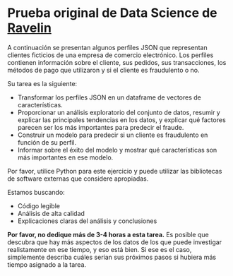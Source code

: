 # Prueba original de Data Science de [Ravelin](https://www.ravelin.com/)

A continuación se presentan algunos perfiles JSON que representan clientes ficticios de una empresa de comercio electrónico. Los perfiles contienen información sobre el cliente, sus pedidos, sus transacciones, los métodos de pago que utilizaron y si el cliente es fraudulento o no. 

Su tarea es la siguiente:

- Transformar los perfiles JSON en un dataframe de vectores de características.
- Proporcionar un análisis exploratorio del conjunto de datos, resumir y explicar las principales tendencias en los datos, y explicar qué factores parecen ser los más importantes para predecir el fraude.
- Construir un modelo para predecir si un cliente es fraudulento en función de su perfil.
- Informar sobre el éxito del modelo y mostrar qué características son más importantes en ese modelo.

Por favor, utilice Python para este ejercicio y puede utilizar las bibliotecas de software externas que considere apropiadas.

Estamos buscando:

- Código legible
- Análisis de alta calidad
- Explicaciones claras del análisis y conclusiones

**Por favor, no dedique más de 3-4 horas a esta tarea.** Es posible que descubra que hay más aspectos de los datos de los que puede investigar realistamente en ese tiempo, y eso está bien. Si ese es el caso, simplemente describa cuáles serían sus próximos pasos si hubiera más tiempo asignado a la tarea.